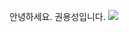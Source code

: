 안녕하세요. 권용성입니다.
<img src="https://capsule-render.vercel.app/api?type=waving&color=auto&height=200&section=header&text=yongsung's&fontSize=90" />
